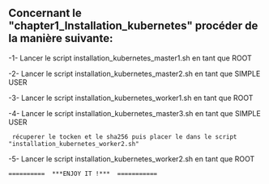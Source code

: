 ## Concernant le  "chapter1_Installation_kubernetes" procéder de la manière suivante: 

-1- Lancer le script installation_kubernetes_master1.sh en tant que ROOT

-2- Lancer le script installation_kubernetes_master2.sh en tant que SIMPLE USER

-3- Lancer le script installation_kubernetes_worker1.sh en tant que ROOT

-4- Lancer le script installation_kubernetes_master3.sh en tant que SIMPLE USER
  ````
   récuperer le tocken et le sha256 puis placer le dans le script "installation_kubernetes_worker2.sh"

  ````

-5- Lancer le script installation_kubernetes_worker2.sh en tant que ROOT


  ````
  ==========  ***ENJOY IT !***  ===========

  ````
